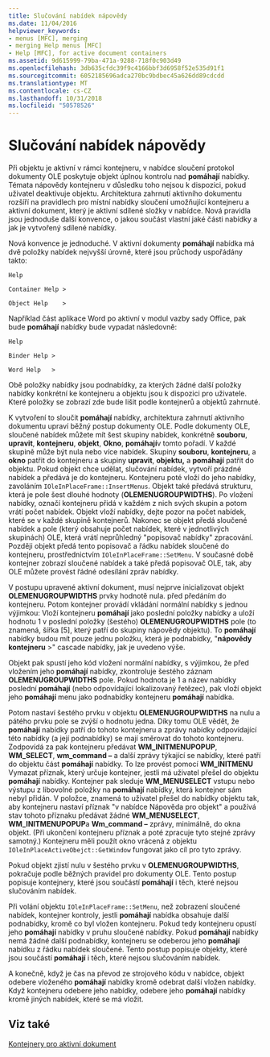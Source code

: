 ```yaml
---
title: Slučování nabídek nápovědy
ms.date: 11/04/2016
helpviewer_keywords:
- menus [MFC], merging
- merging Help menus [MFC]
- Help [MFC], for active document containers
ms.assetid: 9d615999-79ba-471a-9288-718f0c903d49
ms.openlocfilehash: 3db635cfdc39f9c4166bbf3d6958f52e535d91f1
ms.sourcegitcommit: 6052185696adca270bc9bdbec45a626dd89cdcdd
ms.translationtype: MT
ms.contentlocale: cs-CZ
ms.lasthandoff: 10/31/2018
ms.locfileid: "50578526"
---
```

# <a name="help-menu-merging"></a>Slučování nabídek nápovědy

Při objektu je aktivní v rámci kontejneru, v nabídce sloučení protokol dokumenty OLE poskytuje objekt úplnou kontrolu nad **pomáhají** nabídky. Témata nápovědy kontejneru v důsledku toho nejsou k dispozici, pokud uživatel deaktivuje objektu. Architektura zahrnutí aktivního dokumentu rozšíří na pravidlech pro místní nabídky sloučení umožňující kontejneru a aktivní dokument, který je aktivní sdílené složky v nabídce. Nová pravidla jsou jednoduše další konvence, o jakou součást vlastní jaké části nabídky a jak je vytvořený sdílené nabídky.

Nová konvence je jednoduché. V aktivní dokumenty **pomáhají** nabídka má dvě položky nabídek nejvyšší úrovně, které jsou průchody uspořádány takto:

`Help`

`Container Help >`

`Object Help    >`

Například část aplikace Word po aktivní v modul vazby sady Office, pak bude **pomáhají** nabídky bude vypadat následovně:

`Help`

`Binder Help >`

`Word Help   >`

Obě položky nabídky jsou podnabídky, za kterých žádné další položky nabídky konkrétní ke kontejneru a objektu jsou k dispozici pro uživatele. Které položky se zobrazí zde bude lišit podle kontejnerů a objektů zahrnuté.

K vytvoření to sloučit **pomáhají** nabídky, architektura zahrnutí aktivního dokumentu upraví běžný postup dokumenty OLE. Podle dokumenty OLE, sloučené nabídek můžete mít šest skupiny nabídek, konkrétně **souboru**, **upravit**, **kontejneru**, **objekt**,  **Okno**, **pomáhají**v tomto pořadí. V každé skupině může být nula nebo více nabídek. Skupiny **souboru**, **kontejneru**, a **okno** patřit do kontejneru a skupiny **upravit**, **objektu,** a **pomáhají** patřit do objektu. Pokud objekt chce udělat, slučování nabídek, vytvoří prázdné nabídek a předává je do kontejneru. Kontejneru poté vloží do jeho nabídky, zavoláním `IOleInPlaceFrame::InsertMenus`. Objekt také předává strukturu, která je pole šest dlouhé hodnoty (**OLEMENUGROUPWIDTHS**). Po vložení nabídky, označí kontejneru přidá v každém z nich svých skupin a potom vrátí počet nabídek. Objekt vloží nabídky, dejte pozor na počet nabídek, které se v každé skupině kontejnerů. Nakonec se objekt předá sloučené nabídek a pole (který obsahuje počet nabídek, které v jednotlivých skupinách) OLE, která vrátí neprůhledný "popisovač nabídky" zpracování. Později objekt předá tento popisovač a řádku nabídek sloučené do kontejneru, prostřednictvím `IOleInPlaceFrame::SetMenu`. V současné době kontejner zobrazí sloučené nabídek a také předá popisovač OLE, tak, aby OLE můžete provést řádné odesílání zpráv nabídky.

V postupu upravené aktivní dokument, musí nejprve inicializovat objekt **OLEMENUGROUPWIDTHS** prvky hodnotě nula. před předáním do kontejneru. Potom kontejner provádí vkládání normální nabídky s jednou výjimkou: Vloží kontejneru **pomáhají** jako poslední položky nabídky a uloží hodnotu 1 v poslední položky (šestého) **OLEMENUGROUPWIDTHS** pole (to znamená, šířka [5], který patří do skupiny nápovědy objektu). To **pomáhají** nabídky budou mít pouze jednu položku, která je podnabídky, "**nápovědy kontejneru** >" cascade nabídky, jak je uvedeno výše.

Objekt pak spustí jeho kód vložení normální nabídky, s výjimkou, že před vložením jeho **pomáhají** nabídky, zkontroluje šestého záznam **OLEMENUGROUPWIDTHS** pole. Pokud hodnota je 1 a název nabídky poslední **pomáhají** (nebo odpovídající lokalizovaný řetězec), pak vloží objekt jeho **pomáhají** menu jako podnabídky kontejneru **pomáhají** nabídka.

Potom nastaví šestého prvku v objektu **OLEMENUGROUPWIDTHS** na nulu a pátého prvku pole se zvýší o hodnotu jedna. Díky tomu OLE vědět, že **pomáhají** nabídky patří do tohoto kontejneru a zprávy nabídky odpovídající této nabídky (a její podnabídky) se mají směrovat do tohoto kontejneru. Zodpovídá za pak kontejneru předávat **WM_INITMENUPOPUP**, **WM_SELECT**, **wm_command –** a další zprávy týkající se nabídky, které patří do objektu část **pomáhají** nabídky. To lze provést pomocí **WM_INITMENU** Vymazat příznak, který určuje kontejner, jestli má uživatel přešel do objektu **pomáhají** nabídky. Kontejner pak sleduje **WM_MENUSELECT** vstupu nebo výstupu z libovolné položky na **pomáhají** nabídky, která kontejner sám nebyl přidán. V položce, znamená to uživatel přešel do nabídky objektu tak, aby kontejneru nastaví příznak "v nabídce Nápověda pro objekt" a používá stav tohoto příznaku předávat žádné **WM_MENUSELECT**, **WM_INITMENUPOPUP**a  **Wm_command –** zprávy, minimálně, do okna objekt. (Při ukončení kontejneru příznak a poté zpracuje tyto stejné zprávy samotný.) Kontejneru měli použít okno vrácená z objektu `IOleInPlaceActiveObejct::GetWindow` fungovat jako cíl pro tyto zprávy.

Pokud objekt zjistí nulu v šestého prvku v **OLEMENUGROUPWIDTHS**, pokračuje podle běžných pravidel pro dokumenty OLE. Tento postup popisuje kontejnery, které jsou součástí **pomáhají** i těch, které nejsou slučováním nabídek.

Při volání objektu `IOleInPlaceFrame::SetMenu`, než zobrazení sloučené nabídek, kontejner kontroly, jestli **pomáhají** nabídka obsahuje další podnabídky, kromě co byl vložen kontejneru. Pokud tedy kontejneru opustí jeho **pomáhají** nabídky v pruhu sloučené nabídky. Pokud **pomáhají** nabídky nemá žádné další podnabídky, kontejneru se odeberou jeho **pomáhají** nabídku z řádku nabídek sloučené. Tento postup popisuje objekty, které jsou součástí **pomáhají** i těch, které nejsou slučováním nabídek.

A konečně, když je čas na převod ze strojového kódu v nabídce, objekt odebere vloženého **pomáhají** nabídky kromě odebrat další vložen nabídky. Když kontejneru odebere jeho nabídky, odebere jeho **pomáhají** nabídky kromě jiných nabídek, které se má vložit.

## <a name="see-also"></a>Viz také

[Kontejnery pro aktivní dokument](../mfc/active-document-containers.md)

